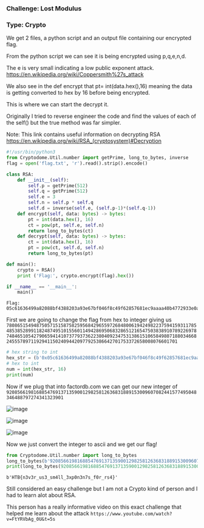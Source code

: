 ### Challenge: Lost Modulus

### Type: Crypto


We get 2 files, a python script and an output file containing our encrypted flag.

From the python script we can see it is being encrypted using p,q,e,n,d.

The e is very small indicating a low public exponent attack. https://en.wikipedia.org/wiki/Coppersmith%27s_attack

We also see in the def encrypt that pt= int(data.hex(),16) meaning the data is getting converted to hex by 16 before being encrypted.

This is where we can start the decrypt it.

Originally I tried to reverse engineer the code and find the values of each of the self() but the true method was far simpler.

Note: This link contains useful information on decrypting RSA https://en.wikipedia.org/wiki/RSA_(cryptosystem)#Decryption


```python
#!/usr/bin/python3
from Cryptodome.Util.number import getPrime, long_to_bytes, inverse
flag = open('flag.txt', 'r').read().strip().encode()

class RSA:
    def __init__(self):
        self.p = getPrime(512)
        self.q = getPrime(512)
        self.e = 3
        self.n = self.p * self.q
        self.d = inverse(self.e, (self.p-1)*(self.q-1))
    def encrypt(self, data: bytes) -> bytes:
        pt = int(data.hex(), 16)
        ct = pow(pt, self.e, self.n)
        return long_to_bytes(ct)
    def decrypt(self, data: bytes) -> bytes:
        ct = int(data.hex(), 16)
        pt = pow(ct, self.d, self.n)
        return long_to_bytes(pt)

def main():
    crypto = RSA()
    print ('Flag:', crypto.encrypt(flag).hex())

if __name__ == '__main__':
    main()
```

```
Flag: 05c61636499a82088bf4388203a93e67bf046f8c49f62857681ec9aaaa40b4772933e0abc83e938c84ff8e67e5ad85bd6eca167585b0cc03eb1333b1b1462d9d7c25f44e53bcb568f0f05219c0147f7dc3cbad45dec2f34f0
```

First we are going to change the flag from hex to integer giving us ```780865154948750571515875825956842965597268480061942498223759415931178548538528991182487495101556011494286950683286512165475038389107892269787484651054279065941410737793736223804092347531386151065849807188034668245557897119294115024094420977925386642701753372658008076601701```

```python
# hex string to int
hex_str = (b'0x05c61636499a82088bf4388203a93e67bf046f8c49f62857681ec9aaaa40b4772933e0abc83e938c84ff8e67e5ad85bd6eca167585b0cc03eb1333b1b1462d9d7c25f44e53bcb568f0f05219c0147f7dc3cbad45dec2f34f03bcadcbba866dd0c566035c8122d68255ada7d18954ad604965')
# hex to int
num = int(hex_str, 16)
print(num)
```

Now if we plug that into factordb.com we can get our new integer of ```9208566198168854769137135900129825812636831889153009607082441577495048346488797274341323901```

![image](https://user-images.githubusercontent.com/105310322/189981376-19f85121-2907-4394-a215-472a18bec7d6.png)

![image](https://user-images.githubusercontent.com/105310322/189982178-9d2ae3f1-7b12-4633-8a88-87114d638fa3.png)

![image](https://user-images.githubusercontent.com/105310322/189982254-f1aaf942-ea3f-421c-a30a-b2abc61c4529.png)

Now we just convert the integer to ascii and we get our flag!

```python
from Cryptodome.Util.number import long_to_bytes
long_to_bytes(b'9208566198168854769137135900129825812636831889153009607082441577495048346488797274341323901')
print(long_to_bytes(9208566198168854769137135900129825812636831889153009607082441577495048346488797274341323901))
```
```b'HTB{n3v3r_us3_sm4ll_3xp0n3n7s_f0r_rs4}'```

Still considered an easy challenge but I am not a Crypto kind of person and I had to learn alot about RSA.


This person has a really informative video on this exact challenge that helped me learn about the attack ```https://www.youtube.com/watch?v=FtYRVbAg_0U&t=5s```

